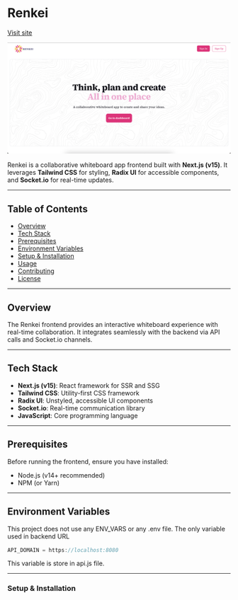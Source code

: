 # Renkei
[Visit site](https://renkei-latest.onrender.com/)

![Renkei dashboard](./public/home-page.png)



Renkei is a collaborative whiteboard app frontend built with **Next.js (v15)**. It leverages **Tailwind CSS** for styling, **Radix UI** for accessible components, and **Socket.io** for real-time updates.

---

## Table of Contents

- [Overview](#overview)
- [Tech Stack](#tech-stack)
- [Prerequisites](#prerequisites)
- [Environment Variables](#environment-variables)
- [Setup & Installation](#setup--installation)
- [Usage](#usage)
- [Contributing](#contributing)
- [License](#license)

---

## Overview

The Renkei frontend provides an interactive whiteboard experience with real-time collaboration. It integrates seamlessly with the backend via API calls and Socket.io channels.

---

## Tech Stack

- **Next.js (v15)**: React framework for SSR and SSG
- **Tailwind CSS**: Utility-first CSS framework
- **Radix UI**: Unstyled, accessible UI components
- **Socket.io**: Real-time communication library
- **JavaScript**: Core programming language

---

## Prerequisites

Before running the frontend, ensure you have installed:

- Node.js (v14+ recommended)
- NPM (or Yarn)

---

## Environment Variables

This project does not use any ENV_VARS or any .env file.
The only variable used in backend URL
```javascript
API_DOMAIN = https://localhost:8080
```
This variable is store in api.js file.

---

### Setup & Installation


